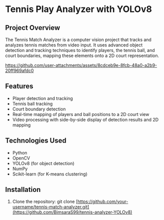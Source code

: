 # Tennis Play Analyzer with YOLOv8

## Project Overview
The Tennis Match Analyzer is a computer vision project that tracks and analyzes tennis matches from video input. It uses advanced object detection and tracking techniques to identify players, the tennis ball, and court boundaries, mapping these elements onto a 2D court representation.

https://github.com/user-attachments/assets/8cdceb9e-8fcb-48a0-a2b9-20ff969afdc0

## Features
- Player detection and tracking
- Tennis ball tracking
- Court boundary detection
- Real-time mapping of players and ball positions to a 2D court view
- Video processing with side-by-side display of detection results and 2D mapping

## Technologies Used
- Python
- OpenCV
- YOLOv8 (for object detection)
- NumPy
- Scikit-learn (for K-means clustering)

## Installation

1. Clone the repository:
git clone [https://github.com/your-username/tennis-match-analyzer.git](https://github.com/BimsaraS99/tennis-analyzer-YOLOv8)
